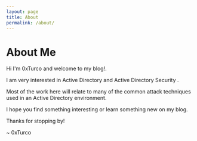 ```yaml
---
layout: page
title: About
permalink: /about/
---
```

# About Me
Hi I'm 0xTurco and welcome to my blog!.

I am very interested in Active Directory and Active Directory Security .

Most of the work here will relate to many of the common attack techniques used in an Active Directory environment.

I hope you find something interesting or learn something new on my blog.

Thanks for stopping by!

~ 0xTurco

